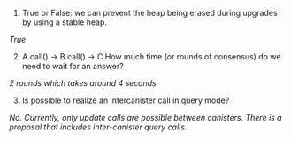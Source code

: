 1. True or False: we can prevent the heap being erased during upgrades by using a stable heap.

*True*

2. A.call() -> B.call() -> C How much time (or rounds of consensus) do we need to wait for an answer?

*2 rounds which takes around 4 seconds*

3. Is possible to realize an intercanister call in query mode?

*No. Currently, only update calls are possible between canisters. There is a proposal that includes inter-canister query calls.*